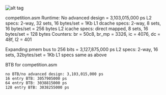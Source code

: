 ![alt tag](http://i.imgur.com/gDDXqMs.jpg)

competition.asm Runtime:
No advanced design = 3,103,015,000 ps
	L2 specs: 2-way, 32 sets, 16 bytes/set = 1Kb
	L1 dcache specs: 2-way, 8 sets, 16 bytes/set = 256 bytes
	L2 icache specs: direct mapped, 8 sets, 16 bytes/set = 128 bytes
	Counters: br = 50c8, br_mp = 3326, ic = 4076, dc = 48f, l2 = 401 

Expanding pmem bus to 256 bits = 3,127,875,000 ps
	L2 specs: 2-way, 16 sets, 32bytes/set = 1Kb
	L1 specs same as above
	
BTB for competition.asm
	
	no BTB/no advanced design: 3,103,015,000 ps
	16 entry BTB: 3057905000 ps
	64 entry BTB: 3038815000 ps
	128 entry BTB: 3038255000 ps

